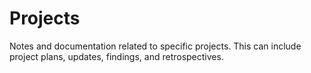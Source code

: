 
# Projects

Notes and documentation related to specific projects. This can include project plans, updates, findings, and retrospectives.

